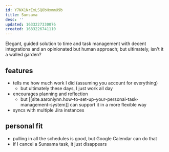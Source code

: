 ```yaml
---
id: Y7NX1NrExLSQObHxmmU9b
title: Sunsama
desc: ''
updated: 1633227330076
created: 1633226741110
---
```


Elegant, guided solution to time and task management with decent integrations and an opinionated but human approach; but ultimately, isn't it a walled garden?

## features

- tells me how much work I did (assuming you account for everything)
  - but ultimately these days, I just work all day
- encourages planning and reflection
  - but [[site.aaronlynn.how-to-set-up-your-personal-task-management-system]] can support it in a more flexible way
- syncs with multiple Jira instances

## personal fit

- pulling in all the schedules is good, but Google Calendar can do that
- if I cancel a Sunsama task, it just disappears
